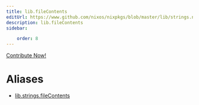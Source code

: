 ```yaml
---
title: lib.fileContents
editUrl: https://www.github.com/nixos/nixpkgs/blob/master/lib/strings.nix#L1477C18
description: lib.fileContents
sidebar:

    order: 8
---
```


<a href="https://www.github.com/nixos/nixpkgs/blob/master/lib/strings.nix#L1477C18">Contribute Now!</a>


# Aliases

- [lib.strings.fileContents](./reference/lib/strings/lib-strings-fileContents)


